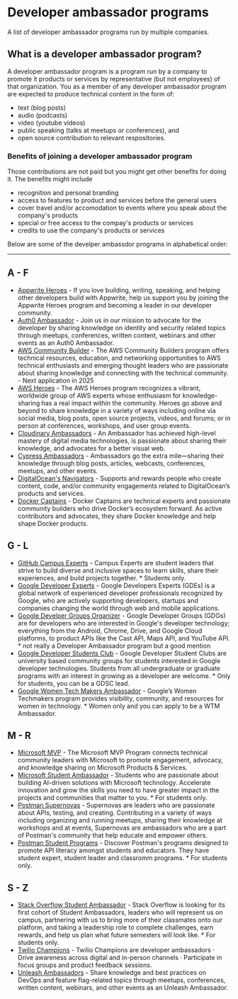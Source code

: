 # Developer ambassador programs

A list of developer ambassador programs run by multiple companies.

## What is a developer ambassador program?

A developer ambassador program is a program run by a company to promote it products or services by representative (but not employees) of that organization. You as a member of any developer ambassador program are expected to produce technical content in the form of:

* text (blog posts)
* audio (podcasts)
* video (youtube videos)
* public speaking (talks at meetups or conferences), and
* open source contribution to relevant respositories.

### Benefits of joining a developer ambassador program

Those contributions are not paid but you might get other benefits for doing it. The benefits might include

* recognition and personal branding
* access to features to product and services before the general users
* cover travel and/or accomodation to events where you speak about the company's products
* special or free access to the compay's products or services
* credits to use the company's products or services

Below are some of the develper ambassdor programs in alphabetical order:

---

## A - F

* [Appwrite Heroes](https://appwrite.io/heroes) - If you love building, writing, speaking, and helping other developers build with Appwrite, help us support you by joining the Appwrite Heroes program and becoming a leader in our developer community.
* [Auth0 Ambassador](https://auth0.com/ambassador-program) - Join us in our mission to advocate for the developer by sharing knowledge on identity and security related topics through meetups, conferences, written content, webinars and other events as an Auth0 Ambassador.
* [AWS Community Builder](https://aws.amazon.com/developer/community/community-builders/) - The AWS Community Builders program offers technical resources, education, and networking opportunities to AWS technical enthusiasts and emerging thought leaders who are passionate about sharing knowledge and connecting with the technical community. - Next application in 2025
* [AWS Heroes](https://aws.amazon.com/developer/community/heroes/) - The AWS Heroes program recognizes a vibrant, worldwide group of AWS experts whose enthusiasm for knowledge-sharing has a real impact within the community. Heroes go above and beyond to share knowledge in a variety of ways including online via social media, blog posts, open source projects, videos, and forums; or in person at conferences, workshops, and user group events.
* [Cloudinary Ambassadors](https://cloudinary.com/ambassadors) - An Ambassador has achieved high-level mastery of digital media technologies, is passionate about sharing their knowledge, and advocates for a better visual web.
* [Cypress Ambassadors](https://www.cypress.io/ambassadors) - Ambassadors go the extra mile—sharing their knowledge through blog posts, articles, webcasts, conferences, meetups, and other events.
* [DigitalOcean's Navigators](https://www.digitalocean.com/community/pages/digitalocean-navigators) - Supports and rewards people who create content, code, and/or community engagements related to DigitalOcean’s products and services.
* [Docker Captains](https://www.docker.com/community/captains/) - Docker Captains are technical experts and passionate community builders who drive Docker’s ecosystem forward. As active contributors and advocates, they share Docker knowledge and help shape Docker products.

## G - L

* [GitHub Campus Experts](https://education.github.com/experts) - Campus Experts are student leaders that strive to build diverse and inclusive spaces to learn skills, share their experiences, and build projects together. * Students only.
* [Google Developer Experts](https://developers.google.com/community/experts) - Google Developers Experts (GDEs) is a global network of experienced developer professionals recognized by Google, who are actively supporting developers, startups and companies changing the world through web and mobile applications.
* [Google Develper Groups Organizer](https://developers.google.com/community/gdg) - Google Developer Groups (GDGs) are for developers who are interested in Google's developer technology; everything from the Android, Chrome, Drive, and Google Cloud platforms, to product APIs like the Cast API, Maps API, and YouTube API. * not really a Developer Ambassador program but a good mention
* [Google Developer Students Club](https://developers.google.com/community/gdsc) - Google Developer Student Clubs are university based community groups for students interested in Google developer technologies. Students from all undergraduate or graduate programs with an interest in growing as a developer are welcome. * Only for students, you can be a GDSC lead.
* [Google Women Tech Makers Ambassador](https://developers.google.com/womentechmakers) - Google’s Women Techmakers program provides visibility, community, and resources for women in technology. * Women only and you can apply to be a WTM Ambassador.

## M - R

* [Microsoft MVP](https://mvp.microsoft.com/en-US/mvp) - The Microsoft MVP Program connects technical community leaders with Microsoft to promote engagement, advocacy, and knowledge sharing on Microsoft Products & Services.
* [Microsoft Student Ambassador](https://mvp.microsoft.com/en-US/studentambassadors) - Students who are passionate about building AI-driven solutions with Microsoft technology. Accelerate innovation and grow the skills you need to have greater impact in the projects and communities that matter to you. * For students only.
* [Postman Supernovas](https://www.postman.com/company/supernovas-program/) - Supernovas are leaders who are passionate about APIs, testing, and creating. Contributing in a variety of ways including organizing and running meetups, sharing their knowledge at workshops and at events, Supernovas are ambassadors who are a part of Postman's community that help educate and empower others.
* [Postman Student Programs](https://www.postman.com/student-program/) - Discover Postman's programs designed to promote API literacy amongst students and educators. They have student expert, student leader and classromm programs. * For students only.

## S - Z

* [Stack Overflow Student Ambassador](https://students.stackoverflow.co/) - Stack Overflow is looking for its first cohort of Student Ambassadors, leaders who will represent us on campus, partnering with us to bring more of their classmates onto our platform, and taking a leadership role to complete challenges, earn rewards, and help us plan what future semesters will look like. * For students only.
* [Twilio Champions](https://www.twilio.com/en-us/champions) - Twilio Champions are developer ambassadors · Drive awareness across digital and in-person channels · Participate in focus groups and product feedback sessions.
* [Unleash Ambassadors](https://www.getunleash.io/ambassador-program) - Share knowledge and best practices on DevOps and feature flag-related topics through meetups, conferences, written content, webinars, and other events as an Unleash Ambassador.
